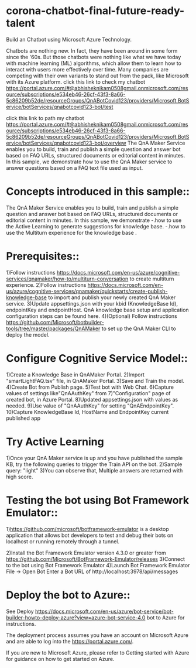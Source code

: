 # corona-chatbot-final-future-ready-talent

Build an Chatbot using Microsoft Azure Technology.

Chatbots are nothing new. In fact, they have been around in some form since the '60s. But those chatbots were nothing like what we have today with machine learning (ML) algorithms, which allow them to learn how to interact with users more effectively over time. Many companies are competing with their own variants to stand out from the pack, like Microsoft with its Azure platform.
click this link to check my chatbot https://portal.azure.com/#@abhisheknikam0508gmail.onmicrosoft.com/resource/subscriptions/e534eb46-26cf-43f3-8a66-5c86209b52de/resourceGroups/QnABotCovid123/providers/Microsoft.BotService/botServices/qnabotcovid123-bot/test

click this link to path my chatbot https://portal.azure.com/#@abhisheknikam0508gmail.onmicrosoft.com/resource/subscriptions/e534eb46-26cf-43f3-8a66-5c86209b52de/resourceGroups/QnABotCovid123/providers/Microsoft.BotService/botServices/qnabotcovid123-bot/overview
The QnA Maker Service enables you to build, train and publish a simple question and answer bot based on FAQ URLs, structured documents or editorial content in minutes. In this sample, we demonstrate how to use the QnA Maker service to answer questions based on a FAQ text file used as input.

# Concepts introduced in this sample::
The QnA Maker Service enables you to build, train and publish a simple question and answer bot based on FAQ URLs, structured documents or editorial content in minutes. In this sample, we demonstrate -.how to use the Active Learning to generate suggestions for knowledge base. -.how to use the Multiturn experience for the knowledge base .
# Prerequisites::
1)Follow instructions https://docs.microsoft.com/en-us/azure/cognitive-services/qnamaker/how-to/multiturn-conversation to create multiturn experience.
2)Follow instructions https://docs.microsoft.com/en-us/azure/cognitive-services/qnamaker/quickstarts/create-publish-knowledge-base to import and publish your newly created QnA Maker service.
3)Update appsettings.json with your kbid (KnowledgeBase Id), endpointKey and endpointHost. QnA knowledge base setup and application configuration steps can be found here.
4)(Optional) Follow instructions https://github.com/Microsoft/botbuilder-tools/tree/master/packages/QnAMaker to set up the QnA Maker CLI to deploy the model.

# Configure Cognitive Service Model::
1)Create a Knowledge Base in QnAMaker Portal.
2)Import "smartLightFAQ.tsv" file, in QnAMaker Portal.
3)Save and Train the model.
4)Create Bot from Publish page.
5)Test bot with Web Chat.
6)Capture values of settings like"QnAAuthKey" from
7)"Configuration" page of created bot, in Azure Portal.
8)Updated appsettings.json with values as needed.
9)Use value of "QnAAuthKey" for setting "QnAEndpointKey".
10)Capture KnowledgeBase Id, HostName and EndpointKey current published app
# Try Active Learning
1)Once your QnA Maker service is up and you have published the sample KB, try the following queries to trigger the Train API on the bot.
2)Sample query: "light"
3)You can observe that, Multiple answers are returned with high score.

# Testing the bot using Bot Framework Emulator::
1)https://github.com/microsoft/botframework-emulator is a desktop application that allows bot developers to test and debug their bots on localhost or running remotely through a tunnel.

2)Install the Bot Framework Emulator version 4.3.0 or greater from https://github.com/Microsoft/BotFramework-Emulator/releases
3)Connect to the bot using Bot Framework Emulator
4)Launch Bot Framework Emulator
File -> Open Bot
Enter a Bot URL of http://localhost:3978/api/messages

# Deploy the bot to Azure::
See Deploy https://docs.microsoft.com/en-us/azure/bot-service/bot-builder-howto-deploy-azure?view=azure-bot-service-4.0 bot to Azure for instructions.

The deployment process assumes you have an account on Microsoft Azure and are able to log into the https://portal.azure.com/.

If you are new to Microsoft Azure, please refer to Getting started with Azure for guidance on how to get started on Azure.


